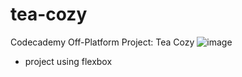 # tea-cozy
Codecademy Off-Platform Project: Tea Cozy
![image](https://user-images.githubusercontent.com/47560232/193742859-b85476f9-e636-48eb-b2df-c9b15faa1eba.png)

- project using flexbox
